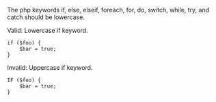 The php keywords if, else, elseif, foreach, for, do, switch, while, try, and catch should be lowercase.

Valid: Lowercase if keyword.
```
if ($foo) {
    $bar = true;
}
```

Invalid: Uppercase if keyword.
```
IF ($foo) {
    $bar = true;
}
```
